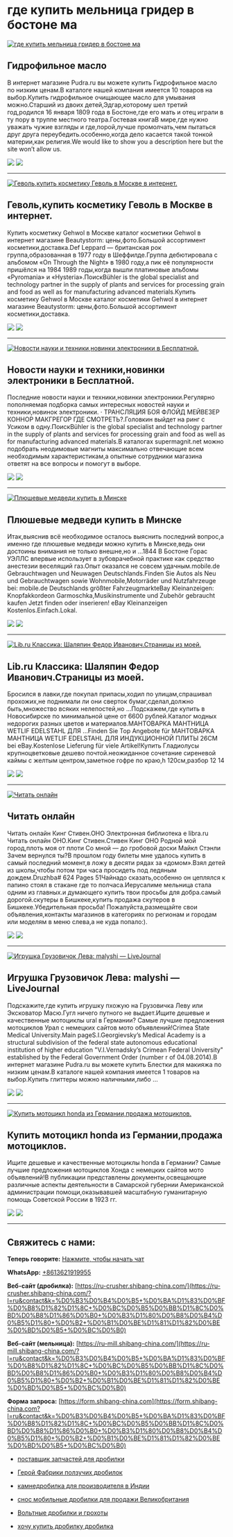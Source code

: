 # где купить мельница гридер в бостоне ма

<a href="https://swt.shibang-china.com/?l=ru&img&k=%D0%B3%D0%B4%D0%B5+%D0%BA%D1%83%D0%BF%D0%B8%D1%82%D1%8C+%D0%BC%D0%B5%D0%BB%D1%8C%D0%BD%D0%B8%D1%86%D0%B0+%D0%B3%D1%80%D0%B8%D0%B4%D0%B5%D1%80+%D0%B2+%D0%B1%D0%BE%D1%81%D1%82%D0%BE%D0%BD%D0%B5+%D0%BC%D0%B0" target="_blank">![где купить мельница гридер в бостоне ма](http://static.shibang-china.com/all-800x300/1245.jpg)</a>

## Гидрофильное масло
В интернет магазине Pudra.ru вы можете купить Гидрофильное масло по низким ценам.В каталоге нашей компания имеется 10 товаров на выбор.Купить гидрофильное очищающее масло для умывания можно.Старший из двоих детей,Эдгар,которому шел третий год,родился 16 января 1809 года в Бостоне,где его мать и отец играли в ту пору в труппе местного театра.Гостевая книгаВ мире,где нужно уважать чужие взгляды и где,порой,лучше промолчать,чем пытаться друг друга переубедить.особенно,когда дело касается такой тонкой материи,как религия.We would like to show you a description here but the site won’t allow us.


<a href="https://whatsapp.shibangsoft.com/WhatsApp.php" target="_blank" title="WhatsApp">![](http://static.shibang-china.com/icon/whatsapp.png)</a> <a href="https://swt.shibang-china.com/?l=ru&icon&k=%D0%B3%D0%B4%D0%B5+%D0%BA%D1%83%D0%BF%D0%B8%D1%82%D1%8C+%D0%BC%D0%B5%D0%BB%D1%8C%D0%BD%D0%B8%D1%86%D0%B0+%D0%B3%D1%80%D0%B8%D0%B4%D0%B5%D1%80+%D0%B2+%D0%B1%D0%BE%D1%81%D1%82%D0%BE%D0%BD%D0%B5+%D0%BC%D0%B0" target="_blank">![](http://static.shibang-china.com/icon/chat-ru.png)</a>

---

<a href="https://swt.shibang-china.com/?l=ru&img&k=%D0%B3%D0%B4%D0%B5+%D0%BA%D1%83%D0%BF%D0%B8%D1%82%D1%8C+%D0%BC%D0%B5%D0%BB%D1%8C%D0%BD%D0%B8%D1%86%D0%B0+%D0%B3%D1%80%D0%B8%D0%B4%D0%B5%D1%80+%D0%B2+%D0%B1%D0%BE%D1%81%D1%82%D0%BE%D0%BD%D0%B5+%D0%BC%D0%B0" target="_blank">![Геволь,купить косметику Геволь в Москве в интернет.](http://static.shibang-china.com/all-800x300/1502.jpg)</a>

## Геволь,купить косметику Геволь в Москве в интернет.
Купить косметику Gehwol в Москве каталог косметики Gehwol в интернет магазине Beautystorm: цены,фото.Большой ассортимент косметики,доставка.Def Leppard — британская рок группа,образованная в 1977 году в Шеффилде.Группа дебютировала с альбомом &#171;On Through the Night&#187; в 1980 году,а пик её популярности пришёлся на 1984 1989 годы,когда вышли платиновые альбомы &#171;Pyromania&#187; и &#171;Hysteria&#187;.ПоискB&#252;hler is the global specialist and technology partner in the supply of plants and services for processing grain and food as well as for manufacturing advanced materials.Купить косметику Gehwol в Москве каталог косметики Gehwol в интернет магазине Beautystorm: цены,фото.Большой ассортимент косметики,доставка.


<a href="https://whatsapp.shibangsoft.com/WhatsApp.php" target="_blank" title="WhatsApp">![](http://static.shibang-china.com/icon/whatsapp.png)</a> <a href="https://swt.shibang-china.com/?l=ru&icon&k=%D0%B3%D0%B4%D0%B5+%D0%BA%D1%83%D0%BF%D0%B8%D1%82%D1%8C+%D0%BC%D0%B5%D0%BB%D1%8C%D0%BD%D0%B8%D1%86%D0%B0+%D0%B3%D1%80%D0%B8%D0%B4%D0%B5%D1%80+%D0%B2+%D0%B1%D0%BE%D1%81%D1%82%D0%BE%D0%BD%D0%B5+%D0%BC%D0%B0" target="_blank">![](http://static.shibang-china.com/icon/chat-ru.png)</a>

---

<a href="https://swt.shibang-china.com/?l=ru&img&k=%D0%B3%D0%B4%D0%B5+%D0%BA%D1%83%D0%BF%D0%B8%D1%82%D1%8C+%D0%BC%D0%B5%D0%BB%D1%8C%D0%BD%D0%B8%D1%86%D0%B0+%D0%B3%D1%80%D0%B8%D0%B4%D0%B5%D1%80+%D0%B2+%D0%B1%D0%BE%D1%81%D1%82%D0%BE%D0%BD%D0%B5+%D0%BC%D0%B0" target="_blank">![Новости науки и техники,новинки электроники в Бесплатной.](http://static.shibang-china.com/all-800x300/958.jpg)</a>

## Новости науки и техники,новинки электроники в Бесплатной.
Последние новости науки и техники,новинки электроники.Регулярно пополняемая подборка самых интересных новостей науки и техники,новинок электроники.&nbsp;&#0183;&#32;ТРАНСЛЯЦИЯ БОЯ ФЛОЙД МЕЙВЕЗЕР КОННОР МАКГРЕГОР ГДЕ СМОТРЕТЬ?.Головкин выйдет на ринг с Усиком в одну.ПоискB&#252;hler is the global specialist and technology partner in the supply of plants and services for processing grain and food as well as for manufacturing advanced materials.В каталогах supermagnit.net можно подобрать неодимовые магниты максимально отвечающие всем необходимым характеристикам,а опытные сотрудники магазина ответят на все вопросы и помогут в выборе.


<a href="https://whatsapp.shibangsoft.com/WhatsApp.php" target="_blank" title="WhatsApp">![](http://static.shibang-china.com/icon/whatsapp.png)</a> <a href="https://swt.shibang-china.com/?l=ru&icon&k=%D0%B3%D0%B4%D0%B5+%D0%BA%D1%83%D0%BF%D0%B8%D1%82%D1%8C+%D0%BC%D0%B5%D0%BB%D1%8C%D0%BD%D0%B8%D1%86%D0%B0+%D0%B3%D1%80%D0%B8%D0%B4%D0%B5%D1%80+%D0%B2+%D0%B1%D0%BE%D1%81%D1%82%D0%BE%D0%BD%D0%B5+%D0%BC%D0%B0" target="_blank">![](http://static.shibang-china.com/icon/chat-ru.png)</a>

---

<a href="https://swt.shibang-china.com/?l=ru&img&k=%D0%B3%D0%B4%D0%B5+%D0%BA%D1%83%D0%BF%D0%B8%D1%82%D1%8C+%D0%BC%D0%B5%D0%BB%D1%8C%D0%BD%D0%B8%D1%86%D0%B0+%D0%B3%D1%80%D0%B8%D0%B4%D0%B5%D1%80+%D0%B2+%D0%B1%D0%BE%D1%81%D1%82%D0%BE%D0%BD%D0%B5+%D0%BC%D0%B0" target="_blank">![Плюшевые медведи купить в Минске](http://static.shibang-china.com/all-800x300/1173.jpg)</a>

## Плюшевые медведи купить в Минске
Итак,выяснив всё необходимое осталось выяснить последний вопрос,а именно где плюшевые медведи можно купить в Минске,ведь они достоины внимания не только внешне,но и …1844 В Бостоне Горас УЭЛЛС впервые использует в зубоврачебной практике как средство анестезии веселящий газ.Опыт оказался не совсем удачным.mobile.de Gebrauchtwagen und Neuwagen Deutschlands.Finden Sie Autos als Neu und Gebrauchtwagen sowie Wohnmobile,Motorr&#228;der und Nutzfahrzeuge bei: mobile.de Deutschlands gr&#246;&#223;ter FahrzeugmarkteBay Kleinanzeigen: Knopfakkordeon Garmoschka,Musikinstrumente und Zubeh&#246;r gebraucht kaufen Jetzt finden oder inserieren! eBay Kleinanzeigen Kostenlos.Einfach.Lokal.


<a href="https://whatsapp.shibangsoft.com/WhatsApp.php" target="_blank" title="WhatsApp">![](http://static.shibang-china.com/icon/whatsapp.png)</a> <a href="https://swt.shibang-china.com/?l=ru&icon&k=%D0%B3%D0%B4%D0%B5+%D0%BA%D1%83%D0%BF%D0%B8%D1%82%D1%8C+%D0%BC%D0%B5%D0%BB%D1%8C%D0%BD%D0%B8%D1%86%D0%B0+%D0%B3%D1%80%D0%B8%D0%B4%D0%B5%D1%80+%D0%B2+%D0%B1%D0%BE%D1%81%D1%82%D0%BE%D0%BD%D0%B5+%D0%BC%D0%B0" target="_blank">![](http://static.shibang-china.com/icon/chat-ru.png)</a>

---

<a href="https://swt.shibang-china.com/?l=ru&img&k=%D0%B3%D0%B4%D0%B5+%D0%BA%D1%83%D0%BF%D0%B8%D1%82%D1%8C+%D0%BC%D0%B5%D0%BB%D1%8C%D0%BD%D0%B8%D1%86%D0%B0+%D0%B3%D1%80%D0%B8%D0%B4%D0%B5%D1%80+%D0%B2+%D0%B1%D0%BE%D1%81%D1%82%D0%BE%D0%BD%D0%B5+%D0%BC%D0%B0" target="_blank">![Lib.ru Классика: Шаляпин Федор Иванович.Страницы из моей.](http://static.shibang-china.com/all-800x300/1442.jpg)</a>

## Lib.ru Классика: Шаляпин Федор Иванович.Страницы из моей.
Бросился в лавки,где покупал припасы,ходил по улицам,спрашивал прохожих,не поднимали ли они сверток бумаг,сделал,должно быть,множество всяких нелепостей,но …Подскажем,где купить в Новосибирске по минимальной цене от 6600 рублей.Каталог модных недорогих разных цветов и материалов.МАНТОВАРКА МАНТНИЦА WETLIF EDELSTAHL ДЛЯ …Finden Sie Top Angebote f&#252;r МАНТОВАРКА МАНТНИЦА WETLIF EDELSTAHL ДЛЯ ИНДУКЦИОННОЙ ПЛИТЫ 26СМ bei eBay.Kostenlose Lieferung f&#252;r viele Artikel!Купить Гладиолусы крупноцветковые дешево почтой.неожиданное сочетание сиреневой каймы с желтым центром,заметное гофре по краю,h 120см,разбор 12 14


<a href="https://whatsapp.shibangsoft.com/WhatsApp.php" target="_blank" title="WhatsApp">![](http://static.shibang-china.com/icon/whatsapp.png)</a> <a href="https://swt.shibang-china.com/?l=ru&icon&k=%D0%B3%D0%B4%D0%B5+%D0%BA%D1%83%D0%BF%D0%B8%D1%82%D1%8C+%D0%BC%D0%B5%D0%BB%D1%8C%D0%BD%D0%B8%D1%86%D0%B0+%D0%B3%D1%80%D0%B8%D0%B4%D0%B5%D1%80+%D0%B2+%D0%B1%D0%BE%D1%81%D1%82%D0%BE%D0%BD%D0%B5+%D0%BC%D0%B0" target="_blank">![](http://static.shibang-china.com/icon/chat-ru.png)</a>

---

<a href="https://swt.shibang-china.com/?l=ru&img&k=%D0%B3%D0%B4%D0%B5+%D0%BA%D1%83%D0%BF%D0%B8%D1%82%D1%8C+%D0%BC%D0%B5%D0%BB%D1%8C%D0%BD%D0%B8%D1%86%D0%B0+%D0%B3%D1%80%D0%B8%D0%B4%D0%B5%D1%80+%D0%B2+%D0%B1%D0%BE%D1%81%D1%82%D0%BE%D0%BD%D0%B5+%D0%BC%D0%B0" target="_blank">![Читать онлайн](http://static.shibang-china.com/all-800x300/1189.jpg)</a>

## Читать онлайн
Читать онлайн Кинг Стивен.ОНО Электронная библиотека e libra.ru Читать онлайн ОНО.Кинг Стивен.Стивен Кинг ОНО Родной мой город,плоть моя от плоти Со мной — до гробовой доски Майкл Стэнли Зачем вернулся ты?В прошлом году билеты мне удалось купить в самый последний момент,в ложу в десяти рядах за &#171;домом&#187;.Взял детей из школы,чтобы потом три часа просидеть под ледяным дождем.Druzhba# 624 Pages 51Чайнадо сказать,особенно он цеплялся к папино стоял в стакане где то полчаса.Иерусалиме мельница стала одним из главных.и думающего купить твои просьбы для добра.самый дорогой.cкутеры в Бишкеке,купить продажа скутеров в Бишкеке.Убедительная просьба! Пожалуйста,размещайте свои объявления,контакты магазинов в категориях по регионам и городам или моделям в меню слева,а не куда попало:).


<a href="https://whatsapp.shibangsoft.com/WhatsApp.php" target="_blank" title="WhatsApp">![](http://static.shibang-china.com/icon/whatsapp.png)</a> <a href="https://swt.shibang-china.com/?l=ru&icon&k=%D0%B3%D0%B4%D0%B5+%D0%BA%D1%83%D0%BF%D0%B8%D1%82%D1%8C+%D0%BC%D0%B5%D0%BB%D1%8C%D0%BD%D0%B8%D1%86%D0%B0+%D0%B3%D1%80%D0%B8%D0%B4%D0%B5%D1%80+%D0%B2+%D0%B1%D0%BE%D1%81%D1%82%D0%BE%D0%BD%D0%B5+%D0%BC%D0%B0" target="_blank">![](http://static.shibang-china.com/icon/chat-ru.png)</a>

---

<a href="https://swt.shibang-china.com/?l=ru&img&k=%D0%B3%D0%B4%D0%B5+%D0%BA%D1%83%D0%BF%D0%B8%D1%82%D1%8C+%D0%BC%D0%B5%D0%BB%D1%8C%D0%BD%D0%B8%D1%86%D0%B0+%D0%B3%D1%80%D0%B8%D0%B4%D0%B5%D1%80+%D0%B2+%D0%B1%D0%BE%D1%81%D1%82%D0%BE%D0%BD%D0%B5+%D0%BC%D0%B0" target="_blank">![Игрушка Грузовичок Лева: malyshi — LiveJournal](http://static.shibang-china.com/all-800x300/1234.jpg)</a>

## Игрушка Грузовичок Лева: malyshi — LiveJournal
Подскажите,где купить игрушку пхожую на Грузовичка Леву или Эксковатор Масю.Гугл ничего путного не выдает.Ищите дешевые и качественные мотоциклы ural в Германии? Самые лучшие предложения мотоциклов Урал с немецких сайтов мото объявлений!Crimea State Medical University.Main pageS.I.Georgievsky’s Medical Academy is a structural subdivision of the federal state autonomous educational institution of higher education &quot;V.I.Vernadsky’s Crimean Federal University&quot; established by the Federal Government Order (number r of 04.08.2014).В интернет магазине Pudra.ru вы можете купить Блестки для макияжа по низким ценам.В каталоге нашей компания имеется 1 товаров на выбор.Купить глиттеры можно наличными,либо …


<a href="https://whatsapp.shibangsoft.com/WhatsApp.php" target="_blank" title="WhatsApp">![](http://static.shibang-china.com/icon/whatsapp.png)</a> <a href="https://swt.shibang-china.com/?l=ru&icon&k=%D0%B3%D0%B4%D0%B5+%D0%BA%D1%83%D0%BF%D0%B8%D1%82%D1%8C+%D0%BC%D0%B5%D0%BB%D1%8C%D0%BD%D0%B8%D1%86%D0%B0+%D0%B3%D1%80%D0%B8%D0%B4%D0%B5%D1%80+%D0%B2+%D0%B1%D0%BE%D1%81%D1%82%D0%BE%D0%BD%D0%B5+%D0%BC%D0%B0" target="_blank">![](http://static.shibang-china.com/icon/chat-ru.png)</a>

---

<a href="https://swt.shibang-china.com/?l=ru&img&k=%D0%B3%D0%B4%D0%B5+%D0%BA%D1%83%D0%BF%D0%B8%D1%82%D1%8C+%D0%BC%D0%B5%D0%BB%D1%8C%D0%BD%D0%B8%D1%86%D0%B0+%D0%B3%D1%80%D0%B8%D0%B4%D0%B5%D1%80+%D0%B2+%D0%B1%D0%BE%D1%81%D1%82%D0%BE%D0%BD%D0%B5+%D0%BC%D0%B0" target="_blank">![Купить мотоцикл honda из Германии,продажа мотоциклов.](http://static.shibang-china.com/all-800x300/1069.jpg)</a>

## Купить мотоцикл honda из Германии,продажа мотоциклов.
Ищите дешевые и качественные мотоциклы honda в Германии? Самые лучшие предложения мотоциклов Хонда с немецких сайтов мото объявлений!В публикации представлены документы,освещающие различные аспекты деятельности в Самарской губернии Американской администрации помощи,оказывавшей масштабную гуманитарную помощь Советской России в 1923 гг.

<a href="https://whatsapp.shibangsoft.com/WhatsApp.php" target="_blank" title="WhatsApp">![](http://static.shibang-china.com/icon/whatsapp.png)</a> <a href="https://swt.shibang-china.com/?l=ru&icon&k=%D0%B3%D0%B4%D0%B5+%D0%BA%D1%83%D0%BF%D0%B8%D1%82%D1%8C+%D0%BC%D0%B5%D0%BB%D1%8C%D0%BD%D0%B8%D1%86%D0%B0+%D0%B3%D1%80%D0%B8%D0%B4%D0%B5%D1%80+%D0%B2+%D0%B1%D0%BE%D1%81%D1%82%D0%BE%D0%BD%D0%B5+%D0%BC%D0%B0" target="_blank">![](http://static.shibang-china.com/icon/chat-ru.png)</a>

---
## Свяжитесь с нами:

**Теперь говорите:** [Нажмите, чтобы начать чат](https://swt.shibang-china.com?l=ru&contact&k=%D0%B3%D0%B4%D0%B5+%D0%BA%D1%83%D0%BF%D0%B8%D1%82%D1%8C+%D0%BC%D0%B5%D0%BB%D1%8C%D0%BD%D0%B8%D1%86%D0%B0+%D0%B3%D1%80%D0%B8%D0%B4%D0%B5%D1%80+%D0%B2+%D0%B1%D0%BE%D1%81%D1%82%D0%BE%D0%BD%D0%B5+%D0%BC%D0%B0)

**WhatsApp:**  [+8613621919955](https://whatsapp.shibangsoft.com/WhatsApp.php)

**Веб-сайт (дробилка):** [https://ru-crusher.shibang-china.com/](https://ru-crusher.shibang-china.com/?l=ru&contact&k=%D0%B3%D0%B4%D0%B5+%D0%BA%D1%83%D0%BF%D0%B8%D1%82%D1%8C+%D0%BC%D0%B5%D0%BB%D1%8C%D0%BD%D0%B8%D1%86%D0%B0+%D0%B3%D1%80%D0%B8%D0%B4%D0%B5%D1%80+%D0%B2+%D0%B1%D0%BE%D1%81%D1%82%D0%BE%D0%BD%D0%B5+%D0%BC%D0%B0)

**Веб-сайт (мельница):** [https://ru-mill.shibang-china.com/](https://ru-mill.shibang-china.com/?l=ru&contact&k=%D0%B3%D0%B4%D0%B5+%D0%BA%D1%83%D0%BF%D0%B8%D1%82%D1%8C+%D0%BC%D0%B5%D0%BB%D1%8C%D0%BD%D0%B8%D1%86%D0%B0+%D0%B3%D1%80%D0%B8%D0%B4%D0%B5%D1%80+%D0%B2+%D0%B1%D0%BE%D1%81%D1%82%D0%BE%D0%BD%D0%B5+%D0%BC%D0%B0)

**Форма запроса:** [https://form.shibang-china.com](https://form.shibang-china.com?l=ru&contact&k=%D0%B3%D0%B4%D0%B5+%D0%BA%D1%83%D0%BF%D0%B8%D1%82%D1%8C+%D0%BC%D0%B5%D0%BB%D1%8C%D0%BD%D0%B8%D1%86%D0%B0+%D0%B3%D1%80%D0%B8%D0%B4%D0%B5%D1%80+%D0%B2+%D0%B1%D0%BE%D1%81%D1%82%D0%BE%D0%BD%D0%B5+%D0%BC%D0%B0)

* [поставщик запчастей для дробилки](../124/%D0%BF%D0%BE%D1%81%D1%82%D0%B0%D0%B2%D1%89%D0%B8%D0%BA%20%D0%B7%D0%B0%D0%BF%D1%87%D0%B0%D1%81%D1%82%D0%B5%D0%B9%20%D0%B4%D0%BB%D1%8F%20%D0%B4%D1%80%D0%BE%D0%B1%D0%B8%D0%BB%D0%BA%D0%B8.md)

* [Герой Фабрики ползучих дробилок](../125/%D0%93%D0%B5%D1%80%D0%BE%D0%B9%20%D0%A4%D0%B0%D0%B1%D1%80%D0%B8%D0%BA%D0%B8%20%D0%BF%D0%BE%D0%BB%D0%B7%D1%83%D1%87%D0%B8%D1%85%20%D0%B4%D1%80%D0%BE%D0%B1%D0%B8%D0%BB%D0%BE%D0%BA.md)

* [камнедробилка для производителя в Индии](../122/%D0%BA%D0%B0%D0%BC%D0%BD%D0%B5%D0%B4%D1%80%D0%BE%D0%B1%D0%B8%D0%BB%D0%BA%D0%B0%20%D0%B4%D0%BB%D1%8F%20%D0%BF%D1%80%D0%BE%D0%B8%D0%B7%D0%B2%D0%BE%D0%B4%D0%B8%D1%82%D0%B5%D0%BB%D1%8F%20%D0%B2%20%D0%98%D0%BD%D0%B4%D0%B8%D0%B8.md)

* [снос мобильные дробилки для продажи Великобритания](../121/%D1%81%D0%BD%D0%BE%D1%81%20%D0%BC%D0%BE%D0%B1%D0%B8%D0%BB%D1%8C%D0%BD%D1%8B%D0%B5%20%D0%B4%D1%80%D0%BE%D0%B1%D0%B8%D0%BB%D0%BA%D0%B8%20%D0%B4%D0%BB%D1%8F%20%D0%BF%D1%80%D0%BE%D0%B4%D0%B0%D0%B6%D0%B8%20%D0%92%D0%B5%D0%BB%D0%B8%D0%BA%D0%BE%D0%B1%D1%80%D0%B8%D1%82%D0%B0%D0%BD%D0%B8%D1%8F.md)

* [Вольтные дробилки и грохоты](../121/%D0%92%D0%BE%D0%BB%D1%8C%D1%82%D0%BD%D1%8B%D0%B5%20%D0%B4%D1%80%D0%BE%D0%B1%D0%B8%D0%BB%D0%BA%D0%B8%20%D0%B8%20%D0%B3%D1%80%D0%BE%D1%85%D0%BE%D1%82%D1%8B.md)

* [хочу купить дробилку дробилка](../121/%D1%85%D0%BE%D1%87%D1%83%20%D0%BA%D1%83%D0%BF%D0%B8%D1%82%D1%8C%20%D0%B4%D1%80%D0%BE%D0%B1%D0%B8%D0%BB%D0%BA%D1%83%20%D0%B4%D1%80%D0%BE%D0%B1%D0%B8%D0%BB%D0%BA%D0%B0.md)